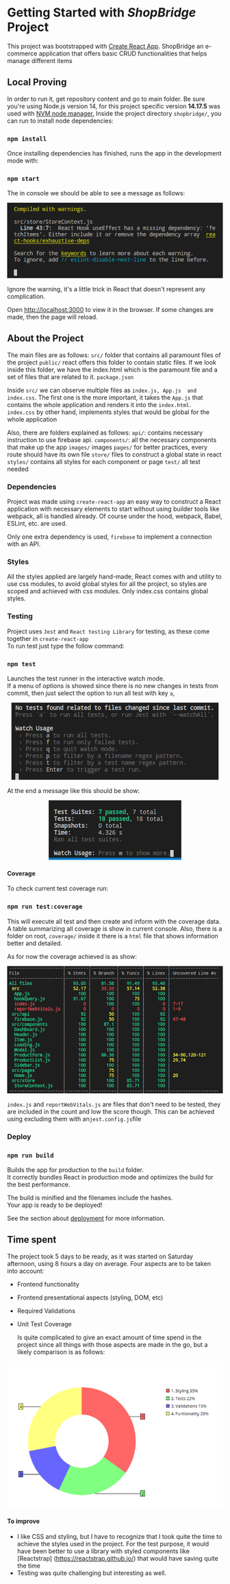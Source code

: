 
# Getting Started with *ShopBridge* Project

This project was bootstrapped  with [Create React App](https://github.com/facebook/create-react-app).
ShopBridge an e-commerce application that offers basic CRUD functionalities that helps manage different items 

## Local Proving

In order to run it, get repository content and go to main folder. Be sure you're using Node.js version 14, for this project specific version **14.17.5** was used with [NVM node manager.](https://github.com/nvm-sh/nvm) Inside the project directory `shopbridge/`, you can run to install node dependencies:

### `npm install`

Once installing dependencies has finished, runs the app in the development mode with: 
### `npm start`
The  in console we should be able to see a message as follows:


<p align="center">
  <img src="https://raw.githubusercontent.com/esneidermanzano/shopbridge/main/screenshots/1.png">
</p>

Ignore the warning, it's a little trick in React that doesn't represent any complication.

Open [http://localhost:3000](http://localhost:3000) to view it in the browser. If some changes are made,  then the page will reload.

## About the Project
The main files are as follows: 
`src/` folder that contains all paramount files of the project
`public/` react offers this folder to contain static files.  If we look inside this folder, we have the index.html  which is the paramount file and a set of files that are related to it.
`package.json` 

Inside `src/` we can observe multiple files as `index.js, App.js  and index.css`. The first one is the more important, it takes the `App.js` that contains the whole application and renders it into the `index.html`. \
`index.css` by other hand, implements styles that would be global for the whole application

Also, there are folders explained as follows:
`api/`: contains necessary instruction to use firebase api.
`components/`: all the necessary components that make up the app
`images/` images
`pages/` for better practices, every route should have its own file
`store/` files to construct a global state in react
`styles/` contains all styles for each component or page
`test/` all test needed

### Dependencies
Project was made using `create-react-app` an easy way to construct a React application with necessary elements to start  without using builder tools like webpack, all is handled already. Of course under the hood,  webpack, Babel, ESLint, etc. are used.

Only one extra dependency is used, `firebase` to implement a connection with an API.

### Styles 
All the styles applied are largely hand-made, React comes with and utility to use css modules, to avoid global styles for all the project, so  styles are scoped and achieved with css modules. Only index.css contains global styles.

### Testing
Project uses `Jest` and `React testing Library` for testing, as these come together in `create-react-app`\
To run test just type the follow command:
### `npm test`

Launches the test runner in the interactive watch mode.\
If a menu of options is showed since there is no new changes in tests from commit, then just select the option to run all test with key `a`,

<p align="center">
  <img src="https://raw.githubusercontent.com/esneidermanzano/shopbridge/main/screenshots/2.png">
</p>

At the end a message like this should be show:

<p align="center">
  <img src="https://raw.githubusercontent.com/esneidermanzano/shopbridge/main/screenshots/3.png">
</p>

#### Coverage 
To check current test coverage run:
### `npm run test:coverage`

This will execute all test and then create and inform with the coverage data. A table summarizing all coverage is show in current console. Also, there is a folder on root, `coverage/` inside it there is a `html` file that shows  information better and detailed.

As for now the coverage achieved is as show:

<p align="center">
  <img src="https://raw.githubusercontent.com/esneidermanzano/shopbridge/main/screenshots/4.png">
</p>

`index.js` and `reportWebVitals.js` are files that don't need to be tested, they are included in the count and low the score though. This can be achieved using excluding them with an`jest.config.js`file

### Deploy

### `npm run build`

Builds the app for production to the `build` folder.\
It correctly bundles React in production mode and optimizes the build for the best performance.

The build is minified and the filenames include the hashes.\
Your app is ready to be deployed!

See the section about [deployment](https://facebook.github.io/create-react-app/docs/deployment) for more information.


## Time spent

The project took 5 days to be ready, as it was started on Saturday afternoon, using 8 hours a day on average.
Four aspects are to be taken into account:

 - Frontend functionality 
 - Frontend presentational aspects (styling, DOM, etc)  
 - Required Validations 
 - Unit Test Coverage 
  
   Is quite complicated  to give an exact amount of time spend in the project since all things with those aspects are made in the go, but a likely comparison is as follows:

<p align="center">
  <img src="https://raw.githubusercontent.com/esneidermanzano/shopbridge/main/screenshots/5.png">
</p>

#### To improve
- I like CSS and styling, but I have to recognize that I took quite the time to achieve the styles used in the project. For the test purpose, it would have been  better to use a library with styled components like [Reactstrap] (https://reactstrap.github.io/) that would have saving quite the time
- Testing was quite challenging but interesting as well.

